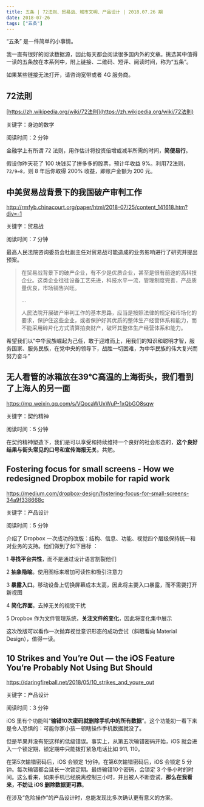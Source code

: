 ```yaml
---
title: 五条 | 72法则、贸易战、城市文明、产品设计 | 2018.07.26 期
date: 2018-07-26
tags: ["五条"]
---
```



“五条” 是一件简单的小事情。

我一直有很好的阅读数据源，因此每天都会阅读很多国内外的文章。挑选其中值得一读的五条放在本系列中，附上链接、二维码、短评、阅读时间，称为“五条”。

如果某些链接无法打开，请咨询宽带或者 4G 服务商。

## 72法則

[https://zh.wikipedia.org/wiki/72法則](https://zh.wikipedia.org/wiki/72法則)


关键字：身边的数学

阅读时间：2 分钟

金融学上有所谓 72 法则，用作估计将投资倍增或减半所需的时间，**简便易行**。

假设你昨天花了 100 块钱买了拼多多的股票，预计年收益 9%。利用72法则，`72/9=8`，则 8 年后你取得 200% 收益，即账户金额为 200 元。

## 中美贸易战背景下的我国破产审判工作

http://rmfyb.chinacourt.org/paper/html/2018-07/25/content_141618.htm?div=-1


关键字：贸易战

阅读时间：7 分钟

最高人民法院咨询委员会杜副主任对贸易战可能造成的业务影响进行了研究并提出预案。

> 在贸易战背景下的破产企业，有不少是优质企业，甚至是很有前途的高科技企业。这类企业往往设备工艺先进，科技水平一流，管理制度完善，产品质量优良，市场销售兴旺。
>
> ...
>
> 人民法院开展破产审判工作的基本思路，应当是按照法律的规定和市场化的要求，保护住这些企业，或者保护好其优质的整体生产经营体系和能力，而不能采用碎片化方式清算拍卖财产，破坏其整体生产经营体系和能力。

希望我们以“中华民族崛起为己任，敢于迎难而上，用我们的知识和聪明才智，服务国家、服务民族，在党中央的领导下，战胜一切困难，为中华民族的伟大复兴而努力奋斗”

## 无人看管的冰箱放在39℃高温的上海街头，我们看到了上海人的另一面

https://mp.weixin.qq.com/s/VQocaWUxWuP-1xQbGO8sqw

关键字：契约精神

阅读时间：5 分钟

在契约精神塑造下，我们是可以享受和持续维持一个良好的社会形态的，**这个良好结果与街头常见的口号和宣传海报无关**。共勉。

## Fostering focus for small screens - How we redesigned Dropbox mobile for rapid work

https://medium.com/dropbox-design/fostering-focus-for-small-screens-34a9f338668c

关键字：产品设计

阅读时间：5 分钟

介绍了 Dropbox 一次成功的改版：结构、信息、功能、视觉四个层级保持统一和对业务的支持。他们做到了如下目标 ：

1 **寻找平台共性**，而不是通过设计语言割裂他们

2 **抽象隐喻**。使用图标来增加可读性和吸引注意力

3 **暴露入口**。移动设备上切换屏幕成本太高，因此将主要入口暴露，而不需要打开新视图

4 **简化界面**。去掉无关的视觉干扰

5 Dropbox 作为文件管理系统，**关注文件的变化**，因此将变化集中展示

这次改版可以看作一次抛弃视觉意识形态的成功尝试（斜眼看向 Material Design），值得一读。

## 10 Strikes and You’re Out — the iOS Feature You’re Probably Not Using But Should

https://daringfireball.net/2018/05/10_strikes_and_youre_out

关键字：产品设计

阅读时间：3 分钟

iOS 里有个功能叫“**输错10次密码就删除手机中的所有数据**”。这个功能初一看下来是令人恐惧的：可能你家小孩一顿瞎操作手机数据就没了。

但是苹果并没有犯这样的低级错误。事实上，从第五次输错密码开始，iOS 就会进入一个锁定期，锁定期中只能拨打紧急电话比如 911, 110。

在第5次输错密码后，iOS 会锁定 1分钟。在第6次输错密码后，iOS 会锁定 5 分钟。每次输错都会延长一次锁定期。最终输错10个密码，会锁定 3 个多小时的时间。这么看来，如果手机已经脱离控制三小时，并且被人不断尝试，**那么在我看来，不妨让 iOS 删除数据更可靠**。

在涉及“危险操作”的产品设计时，总能发现比多次确认更有意义的方案。